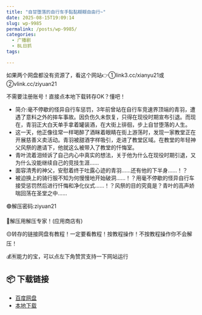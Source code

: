 ```yaml
---
title: "自甘堕落的自行车手黏黏糊糊自由行~"
date: 2025-08-15T19:09:14
slug: wp-9985
permalink: /posts/wp-9985/
categories:
  - 广播剧
  - BL日抓
tags:

---
```


如果两个网盘都没有资源了，看这个网站👉①link3.cc/xianyu21或②vlink.cc/ziyuan21

不需要注册账号！直接点本地下载转存OK？懂吧！

*   简介:毫不停歇的怪异自行车惩罚，3年前曾站在自行车竞速界顶端的青羽，遭遇了意料之外的摔车事故。因负伤久未恢复，只得在现役时期宣布引退。而现在，青羽正大白天单手拿着罐装酒，在大街上徘徊，步上自甘堕落的人生。
*   这一天，他正像往常一样喝醉了酒眯着眼睛在街上游荡时，发现一家教堂正在开展慈善义卖活动。青羽被甜酒字样吸引，走进了教堂区域。在教堂的年轻神父风祭的邀请下，他就这么被带入了教堂的忏悔室。
*   青叶流着泪倾诉了自己内心中真实的想法，关于他为什么在现役时期引退，又为什么没能继续自己的竞技生涯……
*   面容清秀的神父，安慰着终于吐露心迹的青羽……还有他的下半身……！？
*   被迫换上的骑行服不知为何慢慢地开始破洞……！？用毫不停歇的怪异自行车接受惩罚然后进行忏悔和净化仪式……！？风祭的目的究竟是？青叶的高声娇喘回荡在圣堂之中……

🟢解压密码:ziyuan21

🔵解压用解压专家！(应用商店有)

🟡转存的链接网盘有教程！一定要看教程！按教程操作！不按教程操作你不会解压！

💰🈶能力的宝，可以点左下角赞赏支持一下网站运行

## 📦 下载链接
- [百度网盘](https://blziyuan21.com/pay-download/9985?key=39910bc512&down_id=0)
- [本地下载](https://blziyuan21.com/pay-download/9985?key=39910bc512&down_id=1)

